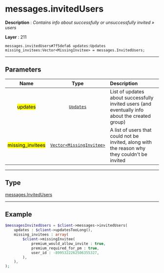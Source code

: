 # messages.invitedUsers

**Description** : *Contains info about successfully or unsuccessfully invited &raquo; users*

**Layer** : 211

```tl
messages.invitedUsers#7f5defa6 updates:Updates missing_invitees:Vector<MissingInvitee> = messages.InvitedUsers;
```

---

## Parameters

| Name | Type | Description |
| :---: | :---: | :--- |
| <mark>updates</mark> | [`Updates`](type/Updates) | List of updates about successfully invited users (and eventually info about the created group) |
| <mark>missing_invitees</mark> | [`Vector<MissingInvitee>`](type/MissingInvitee) | A list of users that could not be invited, along with the reason why they couldn't be invited |

---

## Type

[messages.InvitedUsers](type/messages.InvitedUsers)

---

## Example

```php
$messagesInvitedUsers = $client->messages->invitedUsers(
	updates : $client->updatesTooLong(),
	missing_invitees : array(
		$client->missingInvitee(
			premium_would_allow_invite : true,
			premium_required_for_pm : true,
			user_id : -8995322262506355327,
		),
	),
);
```